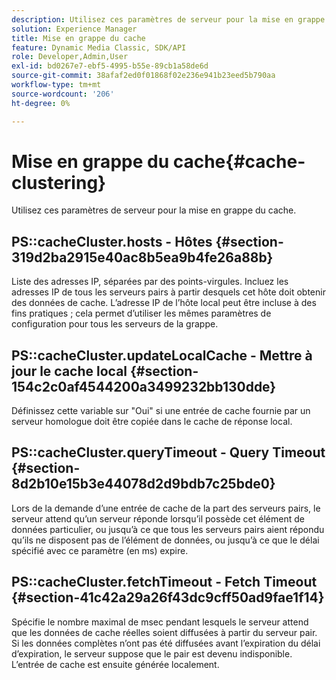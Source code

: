 ```yaml
---
description: Utilisez ces paramètres de serveur pour la mise en grappe du cache.
solution: Experience Manager
title: Mise en grappe du cache
feature: Dynamic Media Classic, SDK/API
role: Developer,Admin,User
exl-id: bd0267e7-ebf5-4995-b55e-89cb1a58de6d
source-git-commit: 38afaf2ed0f01868f02e236e941b23eed5b790aa
workflow-type: tm+mt
source-wordcount: '206'
ht-degree: 0%

---
```


# Mise en grappe du cache{#cache-clustering}

Utilisez ces paramètres de serveur pour la mise en grappe du cache.

## PS::cacheCluster.hosts - Hôtes {#section-319d2ba2915e40ac8b5ea9b4fe26a88b}

Liste des adresses IP, séparées par des points-virgules. Incluez les adresses IP de tous les serveurs pairs à partir desquels cet hôte doit obtenir des données de cache. L’adresse IP de l’hôte local peut être incluse à des fins pratiques ; cela permet d’utiliser les mêmes paramètres de configuration pour tous les serveurs de la grappe.

## PS::cacheCluster.updateLocalCache - Mettre à jour le cache local {#section-154c2c0af4544200a3499232bb130dde}

Définissez cette variable sur &quot;Oui&quot; si une entrée de cache fournie par un serveur homologue doit être copiée dans le cache de réponse local.

## PS::cacheCluster.queryTimeout - Query Timeout {#section-8d2b10e15b3e44078d2d9bdb7c25bde0}

Lors de la demande d’une entrée de cache de la part des serveurs pairs, le serveur attend qu’un serveur réponde lorsqu’il possède cet élément de données particulier, ou jusqu’à ce que tous les serveurs pairs aient répondu qu’ils ne disposent pas de l’élément de données, ou jusqu’à ce que le délai spécifié avec ce paramètre (en ms) expire.

## PS::cacheCluster.fetchTimeout - Fetch Timeout {#section-41c42a29a26f43dc9cff50ad9fae1f14}

Spécifie le nombre maximal de msec pendant lesquels le serveur attend que les données de cache réelles soient diffusées à partir du serveur pair. Si les données complètes n’ont pas été diffusées avant l’expiration du délai d’expiration, le serveur suppose que le pair est devenu indisponible. L’entrée de cache est ensuite générée localement.
